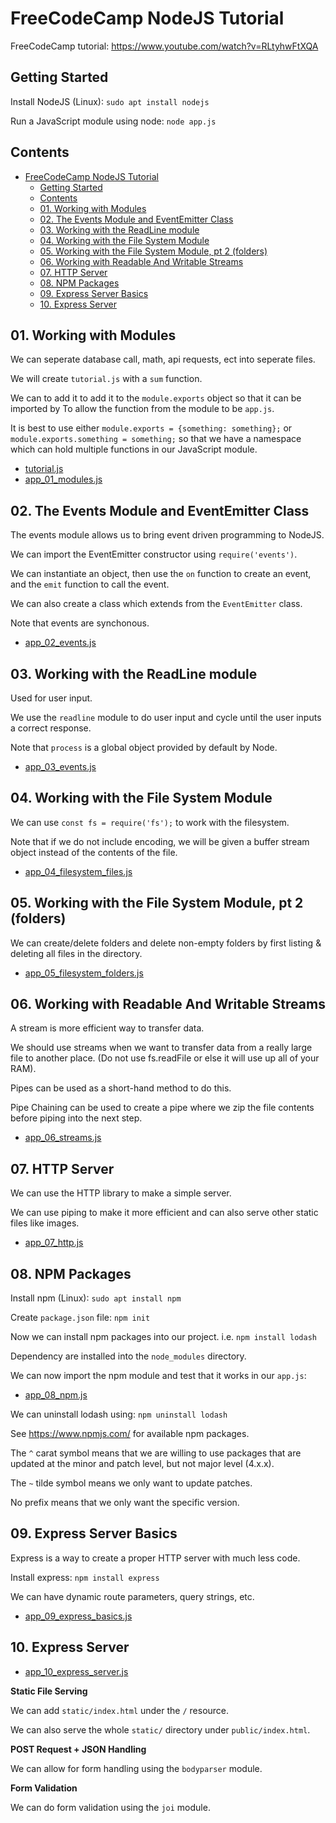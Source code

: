# FreeCodeCamp NodeJS Tutorial

FreeCodeCamp tutorial: https://www.youtube.com/watch?v=RLtyhwFtXQA

## Getting Started

Install NodeJS (Linux): `sudo apt install nodejs`

Run a JavaScript module using node: `node app.js`

## Contents

- [FreeCodeCamp NodeJS Tutorial](#freecodecamp-nodejs-tutorial)
  - [Getting Started](#getting-started)
  - [Contents](#contents)
  - [01. Working with Modules](#01-working-with-modules)
  - [02. The Events Module and EventEmitter Class](#02-the-events-module-and-eventemitter-class)
  - [03. Working with the ReadLine module](#03-working-with-the-readline-module)
  - [04. Working with the File System Module](#04-working-with-the-file-system-module)
  - [05. Working with the File System Module, pt 2 (folders)](#05-working-with-the-file-system-module-pt-2-folders)
  - [06. Working with Readable And Writable Streams](#06-working-with-readable-and-writable-streams)
  - [07. HTTP Server](#07-http-server)
  - [08. NPM Packages](#08-npm-packages)
  - [09. Express Server Basics](#09-express-server-basics)
  - [10. Express Server](#10-express-server)

## 01. Working with Modules

We can seperate database call, math, api requests, ect into seperate files.

We will create `tutorial.js` with a `sum` function.

We can to add it to add it to the `module.exports` object so that it can be imported by To allow the function from the module to be `app.js`.

It is best to use either `module.exports = {something: something};` or `module.exports.something = something;` so that we have a namespace which can hold multiple functions in our JavaScript module.

* [tutorial.js](tutorial.js)
* [app_01_modules.js](app_01_modules.js)


## 02. The Events Module and EventEmitter Class

The events module allows us to bring event driven programming to NodeJS.

We can import the EventEmitter constructor using `require('events')`.

We can instantiate an object, then use the `on` function to create an event, and the `emit` function to call the event.

We can also create a class which extends from the `EventEmitter` class.

Note that events are synchonous.

* [app_02_events.js](app_02_events.js)

## 03. Working with the ReadLine module

Used for user input.

We use the `readline` module to do user input and cycle until the user inputs a correct response.

Note that `process` is a global object provided by default by Node.

* [app_03_events.js](app_03_events.js)

## 04. Working with the File System Module

We can use `const fs = require('fs');` to work with the filesystem.

Note that if we do not include encoding, we will be given a buffer stream object instead of the contents of the file.

* [app_04_filesystem_files.js](app_04_filesystem_files.js)

## 05. Working with the File System Module, pt 2 (folders)

We can create/delete folders and delete non-empty folders by first listing & deleting all files in the directory.

* [app_05_filesystem_folders.js](app_05_filesystem_folders.js)

## 06. Working with Readable And Writable Streams

A stream is more efficient way to transfer data.

We should use streams when we want to transfer data from a really large file to another place. (Do not use fs.readFile or else it will use up all of your RAM).

Pipes can be used as a short-hand method to do this.

Pipe Chaining can be used to create a pipe where we zip the file contents before piping into the next step.

* [app_06_streams.js](app_06_streams.js)

## 07. HTTP Server

We can use the HTTP library to make a simple server.

We can use piping to make it more efficient and can also serve other static files like images.

* [app_07_http.js](app_07_http.js)

## 08. NPM Packages

Install npm (Linux): `sudo apt install npm`

Create `package.json` file: `npm init`

Now we can install npm packages into our project. i.e. `npm install lodash`

Dependency are installed into the `node_modules` directory.

We can now import the npm module and test that it works in our `app.js`:

* [app_08_npm.js](app_08_npm.js)

We can uninstall lodash using: `npm uninstall lodash`

See https://www.npmjs.com/ for available npm packages.

The `^` carat symbol means that we are willing to use packages that are updated at the minor and patch level, but not major level (4.x.x).

The `~` tilde symbol means we only want to update patches.

No prefix means that we only want the specific version.

## 09. Express Server Basics

Express is a way to create a proper HTTP server with much less code.

Install express: `npm install express`

We can have dynamic route parameters, query strings, etc.

* [app_09_express_basics.js](app_09_express_basics.js)

## 10. Express Server

* [app_10_express_server.js](app_10_express_static.js)

**Static File Serving**

We can add `static/index.html` under the `/` resource.

We can also serve the whole `static/` directory under `public/index.html`.

**POST Request + JSON Handling**

We can allow for form handling using the `bodyparser` module.

**Form Validation**

We can do form validation using the `joi` module.

